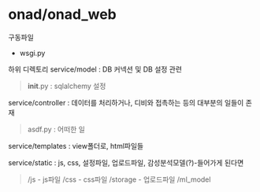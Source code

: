 # onad/onad_web

구동파일
- wsgi.py

하위 디렉토리
service/model : DB 커넥션 및 DB 설정 관련
> __init__.py : sqlalchemy 설정

service/controller : 데이터를 처리하거나, 디비와 접촉하는 등의 대부분의 일들이 존재
> asdf.py : 어떠한 일

service/templates : view폴더로, html파일들

service/static : js, css, 설정파일, 업로드파일, 감성분석모델(?)-들어가게 된다면
> /js - js파일
> /css - css파일
> /storage - 업로드파일
> /ml_model

